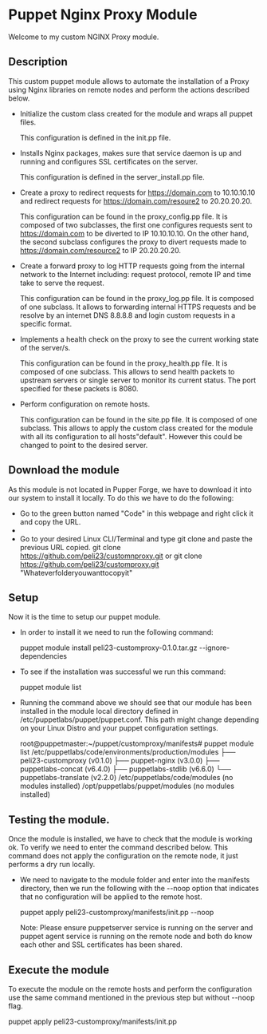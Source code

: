 # Puppet Nginx Proxy Module

Welcome to my custom NGINX Proxy module.

## Description

This custom puppet module allows to automate the installation of a Proxy using Nginx libraries on remote nodes and perform the actions described below. 

 - Initialize the custom class created for the module and wraps all puppet files.

    This configuration is defined in the init.pp file.


 - Installs Nginx packages, makes sure that service daemon is up and running and configures SSL certificates on the server.
    
    This configuration is defined in the server_install.pp file. 


 - Create a proxy to redirect requests for https://domain.com to 10.10.10.10 and redirect requests for https://domain.com/resoure2 to 20.20.20.20.

    This configuration can be found in the proxy_config.pp file. It is composed of two subclasses, the first one configures requests sent to https://domain.com to be diverted to IP 10.10.10.10.
    On the other hand, the second subclass configures the proxy to divert requests made to https://domain.com/resource2 to IP 20.20.20.20.
    

 - Create a forward proxy to log HTTP requests going from the internal network to the Internet including: request protocol, remote IP and time take to serve the request.

    This configuration can be found in the proxy_log.pp file. It is composed of one subclass. It allows to forwarding internal HTTPS requests and be resolve by an internet DNS 8.8.8.8 and login custom requests in a specific format.  
    

 - Implements a health check on the proxy to see the current working state of the server/s.

    This configuration can be found in the proxy_health.pp file. It is composed of one subclass. This allows to send health packets to upstream servers or single server to monitor its current status. The port specified for these packets is 8080.
   

 - Perform configuration on remote hosts.

    This configuration can be found in the site.pp file. It is composed of one subclass. This allows to apply the custom class created for the module with all its configuration to all hosts"default". However this could be changed to point to the desired server.


## Download the module

As this module is not located in Pupper Forge, we have to download it into our system to install it locally. To do this we have to do the following:

- Go to the green button named "Code" in this webpage and right click it and copy the URL.
- 
- Go to your desired Linux CLI/Terminal and type git clone and paste the previous URL copied. 
    git clone https://github.com/peli23/customnproxy.git or git clone https://github.com/peli23/customproxy.git "Whateverfolderyouwanttocopyit"

## Setup

Now it is the time to setup our puppet module. 

- In order to install it we need to run the following command:

   puppet module install peli23-customproxy-0.1.0.tar.gz --ignore-dependencies
    
- To see if the installation was successful we run this command: 

   puppet module list
    
- Running the command above we should see that our module has been installed in the module local directory defined in /etc/puppetlabs/puppet/puppet.conf. This path might change depending    on your Linux Distro and your puppet configuration settings. 

  root@puppetmaster:~/puppet/customproxy/manifests# puppet module list
  /etc/puppetlabs/code/environments/production/modules
  ├── peli23-customproxy (v0.1.0)
  ├── puppet-nginx (v3.0.0)
  ├── puppetlabs-concat (v6.4.0)
  ├── puppetlabs-stdlib (v6.6.0)
  └── puppetlabs-translate (v2.2.0)
  /etc/puppetlabs/code/modules (no modules installed)
  /opt/puppetlabs/puppet/modules (no modules installed)
  
  
 ## Testing the module.
 
 Once the module is installed, we have to check that the module is working ok. To verify we need to enter the command described below. This command does not apply the configuration on the remote node, it just performs a dry run locally. 
 
 - We need to navigate to the module folder and enter into the manifests directory, then we run the following with the --noop option that indicates that no configuration will be applied to the remote host. 

   puppet apply peli23-customproxy/manifests/init.pp --noop
   
   Note: Please ensure puppetserver service is running on the server and puppet agent service is running on the remote node and both do know each other and SSL certificates has been shared.
   
   
## Execute the module 

To execute the module on the remote hosts and perform the configuration use the same command mentioned in the previous step but without --noop flag.

puppet apply peli23-customproxy/manifests/init.pp 
   
